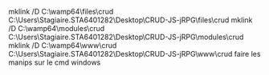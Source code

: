 mklink /D C:\wamp64\files\crud C:\Users\Stagiaire.STA6401282\Desktop\CRUD-JS-jRPG\files\crud
mklink /D C:\wamp64\modules\crud C:\Users\Stagiaire.STA6401282\Desktop\CRUD-JS-jRPG\modules\crud
mklink /D C:\wamp64\www\crud C:\Users\Stagiaire.STA6401282\Desktop\CRUD-JS-jRPG\www\crud
faire les manips sur le cmd windows